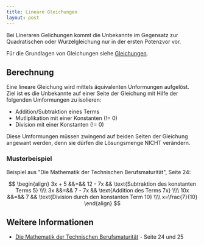 ```yaml
---
title: Lineare Gleichungen
layout: post
---
```


Bei Lineraren Gelichungen kommt die Unbekannte im Gegensatz zur Quadratischen oder Wurzelgleichung nur in der ersten Potenzvor vor.

Für die Grundlagen von Gleichungen siehe [Gleichungen](/gleichungen/).

## Berechnung
Eine lineare Gleichung wird mittels äquivalenten Unformungen aufgelöst. Ziel ist es die Unbekannte auf einer Seite der Gleichung mit Hilfe der folgenden Umformungen zu isolieren:

* Addition/Subtraktion eines Terms
* Mutliplikation mit einer Konstanten (!= 0)
* Division mit einer Konstanten (!= 0)

Diese Umformungen müssen zwingend auf beiden Seiten der Gleichung angewant werden, denn sie dürfen die Lösungsmenge NICHT verändern.

### Musterbeispiel

Beispiel aus "Die Mathematik der Technischen Berufsmaturität", Seite 24:

$$
\begin{align}
    3x + 5 &&=&& 12 - 7x && \text{Subtraktion des konstanten Terms 5} \\\\
    3x     &&=&&  7 - 7x && \text{Addition des Terms 7x} \\\\
   10x     &&=&&  7      && \text{Division durch den konstanten Term 10} \\\\
   x=\frac{7}{10}
\end{align}
$$

## Weitere Informationen
* [Die Mathematik der Technischen Berufsmaturität](http://www.hep-verlag.ch/mathematik-tbm) - Seite 24 und 25
